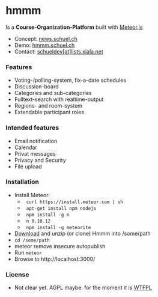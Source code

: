 hmmm
====

Is a **Course-Organization-Platform** built with [Meteor.js](http://meteor.com)

- Concept: [news.schuel.ch](news.schuel.ch "our blog")
- Demo: [hmmm.schuel.ch](hmmm.schuel.ch "runing here")
- Contact: [schueldev[at]lists.xiala.net](mailto:schueldev[_at_]lists.xiala.net "write us")

### Features
- Voting-/polling-system, fix-a-date schedules
- Discussion-board
- Categories and sub-categories
- Fulltext-search with realtime-output
- Regions- and room-system
- Extendable participant roles

### Intended features
- Email notification
- Calendar
- Privat messages
- Privacy and Security
- File upload

### Installation
- Install Meteor:
    - ` curl https://install.meteor.com | sh`
    - ` apt-get install npm nodejs`
    - ` npm install -g n`
    - ` n 0.10.12`
    - ` npm install -g meteorite`
- [Download](https://github.com/schuel/hmmm/archive/master.zip) and unzip (or clone) Hmmm into /some/path
- `cd /some/path`
- meteor remove insecure autopublish
- Run `meteor`
- Browse to http://localhost:3000/

### License
- Not clear yet. AGPL maybe. for the moment it is [WTFPL](http://www.wtfpl.net)
